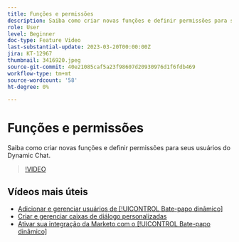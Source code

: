 ```yaml
---
title: Funções e permissões
description: Saiba como criar novas funções e definir permissões para seus usuários do Dynamic Chat.
role: User
level: Beginner
doc-type: Feature Video
last-substantial-update: 2023-03-20T00:00:00Z
jira: KT-12967
thumbnail: 3416920.jpeg
source-git-commit: 40e21085caf5a23f98607d20930976d1f6fdb469
workflow-type: tm+mt
source-wordcount: '58'
ht-degree: 0%

---
```



# Funções e permissões

Saiba como criar novas funções e definir permissões para seus usuários do Dynamic Chat.

>[!VIDEO](https://video.tv.adobe.com/v/3416920/?quality=12&learn=on)

## Vídeos mais úteis

* [Adicionar e gerenciar usuários de [!UICONTROL Bate-papo dinâmico] ](user-management.md)
* [Criar e gerenciar caixas de diálogo personalizadas](dialogue-management.md)
* [Ativar sua integração da Marketo com o [!UICONTROL Bate-papo dinâmico] ](marketo-integration.md)
